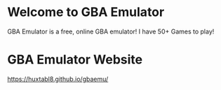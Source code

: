 # Welcome to GBA Emulator

GBA Emulator is a free, online GBA emulator! I have 50+ Games to play!

# GBA Emulator Website

https://huxtabl8.github.io/gbaemu/
